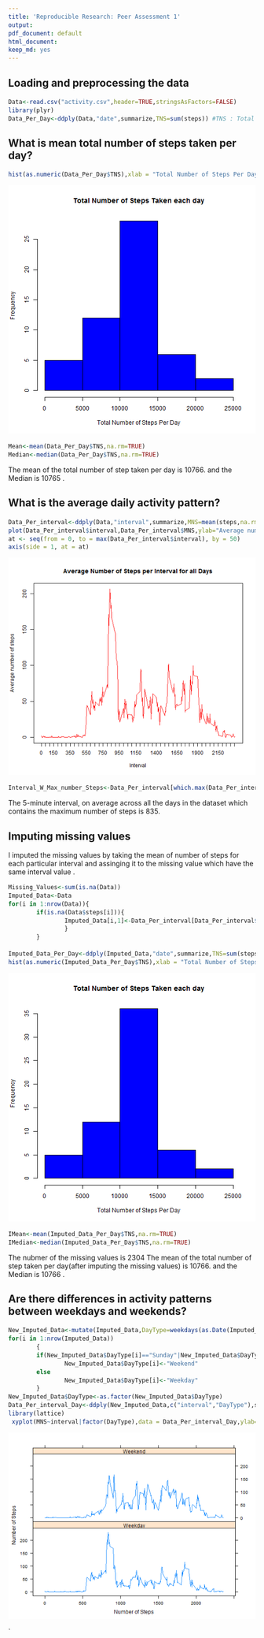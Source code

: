 ```yaml
---
title: 'Reproducible Research: Peer Assessment 1'
output:
pdf_document: default
html_document:
keep_md: yes
---
```



## Loading and preprocessing the data

```r
Data<-read.csv("activity.csv",header=TRUE,stringsAsFactors=FALSE)
library(plyr)
Data_Per_Day<-ddply(Data,"date",summarize,TNS=sum(steps)) #TNS : Total Number of Steps
```

## What is mean total number of steps taken per day?

```r
hist(as.numeric(Data_Per_Day$TNS),xlab = "Total Number of Steps Per Day",col="blue",main="Total Number of Steps Taken each day")
```

![plot of chunk unnamed-chunk-3](figure/unnamed-chunk-3-1.png) 

```r
Mean<-mean(Data_Per_Day$TNS,na.rm=TRUE)
Median<-median(Data_Per_Day$TNS,na.rm=TRUE)
```
The mean of the total number of step taken per day is 10766. and the Median is 10765 .

## What is the average daily activity pattern?

```r
Data_Per_interval<-ddply(Data,"interval",summarize,MNS=mean(steps,na.rm=TRUE)) 
plot(Data_Per_interval$interval,Data_Per_interval$MNS,ylab="Average number of steps",xlab="Interval",type="l",col="red",xaxt="n",main="Average Number of Steps per Interval for all Days")
at <- seq(from = 0, to = max(Data_Per_interval$interval), by = 50)
axis(side = 1, at = at)
```

![plot of chunk unnamed-chunk-4](figure/unnamed-chunk-4-1.png) 

```r
Interval_W_Max_number_Steps<-Data_Per_interval[which.max(Data_Per_interval$MNS),1]
```
The 5-minute interval, on average across all the days in the dataset which contains the maximum number of steps
is 835. 

## Imputing missing values
I imputed the missing values by taking the mean of number of steps for each particular interval and assinging it 
to the missing value which have the same interval value .

```r
Missing_Values<-sum(is.na(Data))
Imputed_Data<-Data
for(i in 1:nrow(Data)){
        if(is.na(Data$steps[i])){
                Imputed_Data[i,1]<-Data_Per_interval[Data_Per_interval$interval==Data$interval[i],2]
                }
        }

Imputed_Data_Per_Day<-ddply(Imputed_Data,"date",summarize,TNS=sum(steps)) #TNS : Total Number of Steps   
hist(as.numeric(Imputed_Data_Per_Day$TNS),xlab = "Total Number of Steps Per Day",col="blue",main="Total Number of Steps Taken each day")
```

![plot of chunk unnamed-chunk-5](figure/unnamed-chunk-5-1.png) 

```r
IMean<-mean(Imputed_Data_Per_Day$TNS,na.rm=TRUE)
IMedian<-median(Imputed_Data_Per_Day$TNS,na.rm=TRUE)
```
The nubmer of the missing values is 2304 The mean of the total number of step taken per day(after imputing the missing values) is 10766. and the Median is 10766 .

## Are there differences in activity patterns between weekdays and weekends?

```r
New_Imputed_Data<-mutate(Imputed_Data,DayType=weekdays(as.Date(Imputed_Data$date)))
for(i in 1:nrow(Imputed_Data))
        {
        if(New_Imputed_Data$DayType[i]=="Sunday"|New_Imputed_Data$DayType[i]=="Saturday") 
                New_Imputed_Data$DayType[i]<-"Weekend"
        else 
                New_Imputed_Data$DayType[i]<-"Weekday"
        }
New_Imputed_Data$DayType<-as.factor(New_Imputed_Data$DayType)
Data_Per_interval_Day<-ddply(New_Imputed_Data,c("interval","DayType"),summarize,MNS=mean(steps))
library(lattice)
 xyplot(MNS~interval|factor(DayType),data = Data_Per_interval_Day,ylab="Number of Steps",xlab="Number of Steps",layout=c(1,2),type="l")
```

![plot of chunk unnamed-chunk-6](figure/unnamed-chunk-6-1.png) 


`










